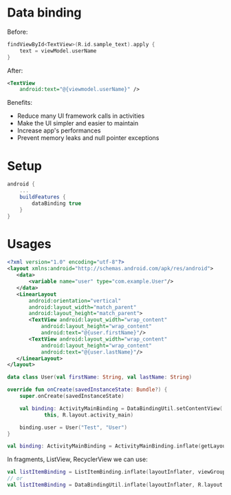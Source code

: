 # Data binding

Before:

```kotlin
findViewById<TextView>(R.id.sample_text).apply {
    text = viewModel.userName
}
```

After:

```xml
<TextView
    android:text="@{viewmodel.userName}" />
```

Benefits:
- Reduce many UI framework calls in activities
- Make the UI simpler and easier to maintain
- Increase app's performances
- Prevent memory leaks and null pointer exceptions

# Setup

```gradle
android {
    ...
    buildFeatures {
        dataBinding true
    }
}
```

# Usages

```xml
<?xml version="1.0" encoding="utf-8"?>
<layout xmlns:android="http://schemas.android.com/apk/res/android">
   <data>
       <variable name="user" type="com.example.User"/>
   </data>
   <LinearLayout
       android:orientation="vertical"
       android:layout_width="match_parent"
       android:layout_height="match_parent">
       <TextView android:layout_width="wrap_content"
           android:layout_height="wrap_content"
           android:text="@{user.firstName}"/>
       <TextView android:layout_width="wrap_content"
           android:layout_height="wrap_content"
           android:text="@{user.lastName}"/>
   </LinearLayout>
</layout>
```

```kotlin
data class User(val firstName: String, val lastName: String)
```

```kotlin
override fun onCreate(savedInstanceState: Bundle?) {
    super.onCreate(savedInstanceState)

    val binding: ActivityMainBinding = DataBindingUtil.setContentView(
            this, R.layout.activity_main)

    binding.user = User("Test", "User")
}
```

```kotlin
val binding: ActivityMainBinding = ActivityMainBinding.inflate(getLayoutInflater())
```

In fragments, ListView, RecyclerView we can use:

```kotlin
val listItemBinding = ListItemBinding.inflate(layoutInflater, viewGroup, false)
// or
val listItemBinding = DataBindingUtil.inflate(layoutInflater, R.layout.list_item, viewGroup, false)
```